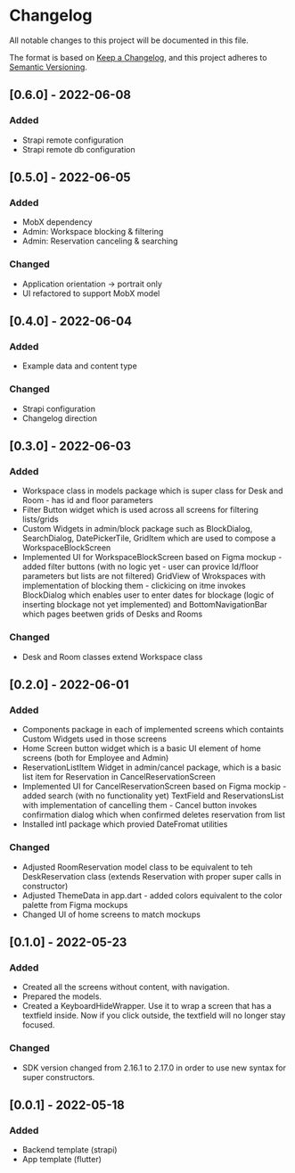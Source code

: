 # Changelog

All notable changes to this project will be documented in this file.

The format is based on [Keep a Changelog](https://keepachangelog.com/en/1.0.0/),
and this project adheres to [Semantic Versioning](https://semver.org/spec/v2.0.0.html).

## [0.6.0] - 2022-06-08
### Added
* Strapi remote configuration
* Strapi remote db configuration

## [0.5.0] - 2022-06-05
### Added
* MobX dependency
* Admin: Workspace blocking & filtering
* Admin: Reservation canceling & searching
### Changed
* Application orientation -> portrait only
* UI refactored to support MobX model

## [0.4.0] - 2022-06-04
### Added
* Example data and content type
### Changed
* Strapi configuration
* Changelog direction

## [0.3.0]  - 2022-06-03
### Added
* Workspace class in models package which is super class for Desk and Room - has id and floor parameters
* Filter Button widget which is used across all screens for filtering lists/grids 
* Custom Widgets in admin/block package such as BlockDialog, SearchDialog, DatePickerTile, GridItem which are used to compose a WorkspaceBlockScreen
* Implemented UI for WorkspaceBlockScreen based on Figma mockup - added filter buttons (with no logic yet - user can provice Id/floor parameters but lists are not filtered) GridView of Wrokspaces with implementation of blocking them - clickicing on itme invokes BlockDialog which enables user to enter dates for blockage (logic of inserting blockage not yet implemented) and BottomNavigationBar which pages beetwen grids of Desks and Rooms

### Changed 
* Desk and Room classes extend Workspace class

## [0.2.0]  - 2022-06-01
### Added
* Components package in each of implemented screens which containts Custom Widgets used in those screens
* Home Screen button widget which is a basic UI element of home screens (both for Employee and Admin)
* ReservationListItem Widget in admin/cancel package, which is a basic list item for Reservation in CancelReservationScreen
* Implemented UI for CancelReservationScreen based on Figma mockip - added search (with no functionality yet) TextField and ReservationsList with implementation of cancelling  them - Cancel button invokes confirmation dialog which when confirmed deletes reservation from list
* Installed intl package which provied DateFromat utilities

### Changed 
* Adjusted RoomReservation model class to be equivalent to teh DeskReservation class (extends Reservation with proper super calls in constructor)
* Adjusted ThemeData in app.dart - added colors equivalent to the color palette from Figma mockups
* Changed UI of home screens to match mockups

## [0.1.0] - 2022-05-23
### Added
* Created all the screens without content, with navigation.
* Prepared the models.
* Created a KeyboardHideWrapper. Use it to wrap a screen that has a textfield inside. Now if you click outside, the textfield will no longer stay focused.

### Changed
* SDK version changed from 2.16.1 to 2.17.0 in order to use new syntax for super constructors.

## [0.0.1] - 2022-05-18
### Added 
* Backend template (strapi)
* App template (flutter)

